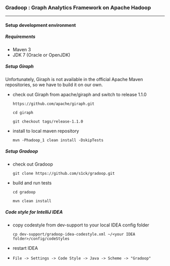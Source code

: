 ### Gradoop : Graph Analytics Framework on Apache Hadoop
***

#### Setup development environment

##### Requirements

* Maven 3
* JDK 7 (Oracle or OpenJDK)

##### Setup Giraph

Unfortunately, Giraph is not available in the official Apache Maven 
repositories, so we have to build it on our own.

* check out Giraph from apache/giraph and switch to release 1.1.0

    `https://github.com/apache/giraph.git`
    
    `cd giraph`
    
    `git checkout tags/release-1.1.0`
    
* install to local maven repository
    
    `mvn -Phadoop_1 clean install -DskipTests`
    
##### Setup Gradoop

* check out Gradoop

    `git clone https://github.com/s1ck/gradoop.git`
    
* build and run tests

    `cd gradoop`
    
    `mvn clean install`

##### Code style for IntelliJ IDEA

* copy codestyle from dev-support to your local IDEA config folder

    `cp dev-support/gradoop-idea-codestyle.xml ~/<your IDEA folder>/config/codeStyles`
    
* restart IDEA
* `File -> Settings -> Code Style -> Java -> Scheme -> "Gradoop"`
    





